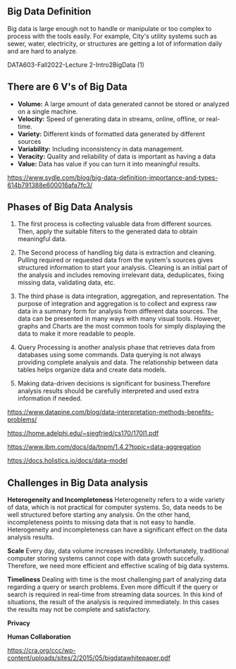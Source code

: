 ## Big Data Definition
Big data is large enough not to handle or manipulate or too complex to process with the tools easily. 
For example, City's utility systems such as sewer, water, electricity, or structures are getting a lot of information daily and are hard to analyze.

 DATA603-Fall2022-Lecture 2-Intro2BigData (1)



## There are 6 V's of Big Data 

- **Volume:** A large amount of data generated cannot be stored or analyzed on a single machine. 
- **Velocity:** Speed of generating data in streams, online, offline, or real-time.
- **Variety:** Different kinds of formatted data generated by different sources
- **Variability:** Including inconsistency in data management.
- **Veracity:**  Quality and reliability of data is important as having a data 
- **Value:** Data has value if you can turn it into meaningful results. 

 https://www.sydle.com/blog/big-data-definition-importance-and-types-614b791388e600016afa7fc3/


## Phases of Big Data Analysis

1. The first process is collecting valuable data from different sources. Then, apply the suitable filters to the generated data to obtain meaningful data. 

2. The Second process of handling big data is extraction and cleaning. Pulling required or requested data from the system's sources gives structured information to start your analysis. Cleaning is an initial part of the analysis and includes removing irrelevant data, deduplicates, fixing missing data, validating data, etc. 

3. The third phase is data integration, aggregation, and representation. The purpose of integration and aggregation is to collect and express raw data in a summary form for analysis from different data sources. The data can be presented in many ways with many visual tools. However, graphs and Charts are the most common tools for simply displaying the data to make it more readable to people. 

4. Query Processing is another analysis phase that retrieves data from databases using some commands. Data querying is not always providing complete analysis and data. The relationship between data tables helps organize data and create data models.

5. Making data-driven decisions is significant for business.Therefore analysis results should be carefully interpreted and used extra information if needed. 

  https://www.datapine.com/blog/data-interpretation-methods-benefits-problems/

  https://home.adelphi.edu/~siegfried/cs170/170l1.pdf

  https://www.ibm.com/docs/da/tnpm/1.4.2?topic=data-aggregation

  https://docs.holistics.io/docs/data-model


## Challenges in Big Data analysis

**Heterogeneity and Incompleteness** 
Heterogeneity refers to a wide variety of data, which is not practical for computer systems. So, data needs to be well structured before starting any analysis. On the other hand, incompleteness points to missing data that is not easy to handle. Heterogeneity and incompleteness can have a significant effect on the data analysis results. 

**Scale**
Every day, data volume increases incredibly. Unfortunately, traditional computer storing systems cannot cope with data growth succefully. Therefore, we need more efficient and effective scaling of big data systems. 

**Timeliness**
Dealing with time is the most challenging part of analyzing data regarding a query or search problems. Even more difficult if the query or search is required in real-time from streaming data sources. In this kind of situations, the result of the analysis is required immediately. In this cases the results may not be complete and satisfactory. 


**Privacy**

**Human Collaboration**

https://cra.org/ccc/wp-content/uploads/sites/2/2015/05/bigdatawhitepaper.pdf

